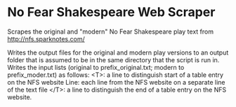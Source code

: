 No Fear Shakespeare Web Scraper
==============================

Scrapes the original and "modern" No Fear Shakespeare play text from http://nfs.sparknotes.com/

Writes the output files for the original and modern play versions to an output folder that is assumed to be in the same directory that the script is run in. Writes the input lists (original to prefix_original.txt; modern to prefix_moder.txt) as follows: \<T\>: a line to distinguish start of a table entry on the NFS website Line: each line from the NFS website on a separate line of the text file \</T\>: a line to distinguish the end of a table entry on the NFS website.
